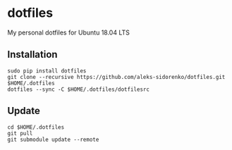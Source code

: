 # dotfiles
My personal dotfiles for Ubuntu 18.04 LTS

## Installation
```
sudo pip install dotfiles
git clone --recursive https://github.com/aleks-sidorenko/dotfiles.git $HOME/.dotfiles
dotfiles --sync -C $HOME/.dotfiles/dotfilesrc
```

## Update
```
cd $HOME/.dotfiles
git pull
git submodule update --remote
```
